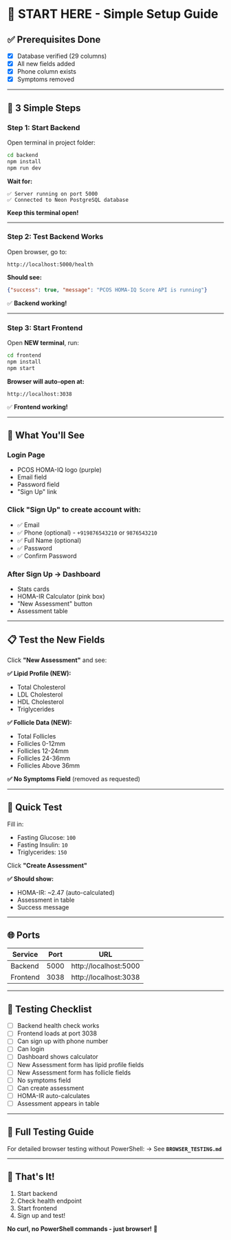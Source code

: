 # 🚀 START HERE - Simple Setup Guide

## ✅ Prerequisites Done
- [x] Database verified (29 columns)
- [x] All new fields added
- [x] Phone column exists
- [x] Symptoms removed

---

## 🎯 **3 Simple Steps**

### **Step 1: Start Backend**
Open terminal in project folder:
```bash
cd backend
npm install
npm run dev
```

**Wait for:**
```
✅ Server running on port 5000
✅ Connected to Neon PostgreSQL database
```

**Keep this terminal open!**

---

### **Step 2: Test Backend Works**
Open browser, go to:
```
http://localhost:5000/health
```

**Should see:**
```json
{"success": true, "message": "PCOS HOMA-IQ Score API is running"}
```

✅ **Backend working!**

---

### **Step 3: Start Frontend**
Open **NEW terminal**, run:
```bash
cd frontend
npm install
npm start
```

**Browser will auto-open at:**
```
http://localhost:3038
```

✅ **Frontend working!**

---

## 🎨 **What You'll See**

### **Login Page**
- PCOS HOMA-IQ logo (purple)
- Email field
- Password field
- "Sign Up" link

### **Click "Sign Up"** to create account with:
- ✅ Email
- ✅ Phone (optional) - `+919876543210` or `9876543210`
- ✅ Full Name (optional)
- ✅ Password
- ✅ Confirm Password

### **After Sign Up → Dashboard**
- Stats cards
- HOMA-IR Calculator (pink box)
- "New Assessment" button
- Assessment table

---

## 📋 **Test the New Fields**

Click **"New Assessment"** and see:

**✅ Lipid Profile (NEW):**
- Total Cholesterol
- LDL Cholesterol
- HDL Cholesterol
- Triglycerides

**✅ Follicle Data (NEW):**
- Total Follicles
- Follicles 0-12mm
- Follicles 12-24mm
- Follicles 24-36mm
- Follicles Above 36mm

**✅ No Symptoms Field** (removed as requested)

---

## 🧪 **Quick Test**

Fill in:
- Fasting Glucose: `100`
- Fasting Insulin: `10`
- Triglycerides: `150`

Click **"Create Assessment"**

**✅ Should show:**
- HOMA-IR: ~2.47 (auto-calculated)
- Assessment in table
- Success message

---

## 🌐 **Ports**

| Service | Port | URL |
|---------|------|-----|
| Backend | 5000 | http://localhost:5000 |
| Frontend | 3038 | http://localhost:3038 |

---

## 🎯 **Testing Checklist**

- [ ] Backend health check works
- [ ] Frontend loads at port 3038
- [ ] Can sign up with phone number
- [ ] Can login
- [ ] Dashboard shows calculator
- [ ] New Assessment form has lipid profile fields
- [ ] New Assessment form has follicle fields
- [ ] No symptoms field
- [ ] Can create assessment
- [ ] HOMA-IR auto-calculates
- [ ] Assessment appears in table

---

## 📖 **Full Testing Guide**

For detailed browser testing without PowerShell:
→ See **`BROWSER_TESTING.md`**

---

## 🚀 **That's It!**

1. Start backend
2. Check health endpoint
3. Start frontend
4. Sign up and test!

**No curl, no PowerShell commands - just browser!** 🎉

